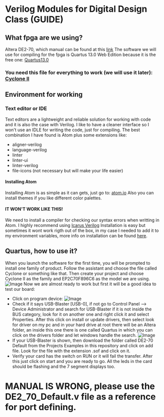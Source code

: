 # Verilog Modules for Digital Design Class (GUIDE)
## What fpga are we using?
Altera DE2-70, which manual can be found at this [link](https://www.terasic.com.tw/attachment/archive/226/DE2_70_User_manual_v105.pdf)
The software we will use for compiling for the fpga is Quartus 13.0 Web Edition because it is the free one:
[Quartus13.0](http://download.altera.com/akdlm/software/acdsinst/13.0sp1/232/ib_installers/QuartusSetupWeb-13.0.1.232.exe)
### You need this file for everything to work (we will use it later): [Cyclone II](http://download.altera.com/akdlm/software/acdsinst/13.0sp1/232/ib_installers/cyclone_web-13.0.1.232.qdz)
## Environment for working
### Text editor or IDE
Text editors are a lightweight and reliable solution for working with code and it is also the case with Verilog.
I like to have a cleaner interface so I won't use an IDLE for writing the code, just for compiling. The best combination I have found is Atom plus some extensions like:
- aligner-verilog
- language-verilog
- linter
- linter-ui
- linter-verilog
- file-icons (not necessary but will make your life easier)
#### Installing Atom
Installing Atom is as simple as it can gets, just go to: [atom.io](http://atom.io)
Also you can install themes if you like different color palettes.
#### IT WON'T WORK LIKE THIS!
We need to install a compiler for checking our syntax errors when writting in Atom. I highly recommend using [Icarus Verilog](http://iverilog.icarus.com/)
Installation is easy but sometimes it wont work rigth out of the box, in my case I needed to add it to my environment variables, more info on installation can be found [here](http://www.swarthmore.edu/NatSci/mzucker1/e15_f2014/iverilog.html).
## Quartus, how to use it?
When you launch the software for the first time, you will be prompted to install one family of product. Follow the assistant and choose the file called Cyclone or something like that.
Then create your project and choose Cyclone II as the family and EP2C70F896C6 as the model we are using.
![Image](https://i.imgur.com/l0fJ7vm.png)
Now we are almost ready to work but first it will be a good idea to test our board:
- Click on program device:
![Image](https://i.imgur.com/AikHfAZ.png)
- Check if it says USB-Blaster [USB-0], if not go to Control Panel --> Device Administrator and search for USB-Blaster if it is not inside the BUS category, look for it on another one and right click it and select Properties. After this click on install or update drivers, then select look for driver on my pc and in your hard drive at root there will be an Altera folder, an inside this one there is one called Quartus in which you can click on the drivers folder and let windows handle the search.
![Image](https://i.imgur.com/l200BhI.png)
- If your USB-Blaster is shown, then download the folder called DE2-70 Default from the Projects Examples in this repository and click on add file. Look for the file with the extension .sof and click on it.
- Verify your card has the switch on RUN or it will fail the transfer. After this just click on start and you are ready to go. All the leds in the card should be flashing and the 7 segment displays too.

# MANUAL IS WRONG, please use the DE2_70_Default.v file as a reference for port defining.
